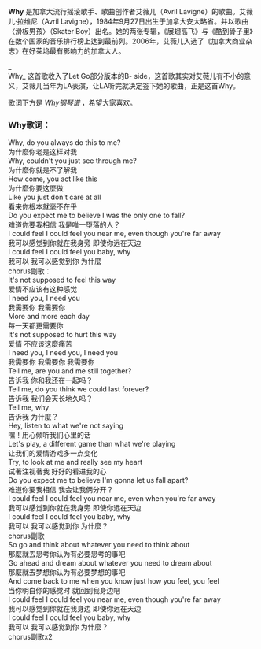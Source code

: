 

**Why** 是加拿大流行摇滚歌手、歌曲创作者艾薇儿（Avril Lavigne）的歌曲。艾薇儿·拉维尼（Avril
Lavigne），1984年9月27日出生于加拿大安大略省。并以歌曲〈滑板男孩〉（Skater
Boy）出名。她的两张专辑，《展翅高飞》与《酷到骨子里》在数个国家的音乐排行榜上达到最前列。2006年，艾薇儿入选了《加拿大商业杂志》在好莱坞最有影响力的加拿大人。

_  
Why_ 这首歌收入了Let Go部分版本的B-
side，这首歌其实对艾薇儿有不小的意义，艾薇儿当年为LA表演，让LA听完就决定签下她的歌曲，正是这首Why。

  
歌词下方是 _Why钢琴谱_ ，希望大家喜欢。

### Why歌词：

Why, do you always do this to me?  
为什麼你老是这样对我  
Why, couldn't you just see through me?  
为什麼你就是不了解我  
How come, you act like this  
为什麼你要这麼做  
Like you just don't care at all  
看来你根本就毫不在乎  
Do you expect me to believe I was the only one to fall?  
难道你要我相信 我是唯一堕落的人？  
I could feel I could feel you near me, even though you're far away  
我可以感觉到你就在我身旁 即使你远在天边  
I could feel I could feel you baby, why  
我可以 我可以感觉到你 为什麼  
chorus副歌：  
It's not supposed to feel this way  
爱情不应该有这种感觉  
I need you, I need you  
我需要你 我需要你  
More and more each day  
每一天都更需要你  
It's not supposed to hurt this way  
爱情 不应该这麼痛苦  
I need you, I need you, I need you  
我需要你 我需要你 我需要你  
Tell me, are you and me still together?  
告诉我 你和我还在一起吗？  
Tell me, do you think we could last forever?  
告诉我 我们会天长地久吗？  
Tell me, why  
告诉我 为什麼？  
Hey, listen to what we're not saying  
嘿！用心倾听我们心里的话  
Let's play, a different game than what we're playing  
让我们的爱情游戏多一点变化  
Try, to look at me and really see my heart  
试著注视著我 好好的看进我的心  
Do you expect me to believe I'm gonna let us fall apart?  
难道你要我相信 我会让我俩分开？  
I could feel I could feel you near me, even when you're far away  
我可以感觉到你就在我身旁 即使你远在天边  
I could feel I could feel you baby, why  
我可以 我可以感觉到你 为什麼？  
chorus副歌  
So go and think about whatever you need to think about  
那麼就去思考你认为有必要思考的事吧  
Go ahead and dream about whatever you need to dream about  
那麼就去梦想你认为有必要梦想的事吧  
And come back to me when you know just how you feel, you feel  
当你明白你的感觉时 就回到我身边吧  
I could feel I could feel you near me, even though you're far away  
我可以感觉到你就在我身边 即使你远在天边  
I could feel I could feel you baby, why  
我可以 我可以感觉到你 为什麼？  
chorus副歌x2

